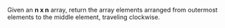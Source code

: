 Given an **n x n** array, return the array elements arranged from outermost elements to the middle element, traveling clockwise.
